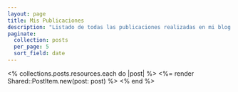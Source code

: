 ```yaml
---
layout: page
title: Mis Publicaciones
description: "Listado de todas las publicaciones realizadas en mi blog."
paginate:
  collection: posts
  per_page: 5
  sort_field: date
---
```


<div class="mt-10 space-y-10 border-t border-gray-200 pt-10 not-prose">
  <% collections.posts.resources.each do |post| %>
    <%= render Shared::PostItem.new(post: post) %>
  <% end %>
</div>
